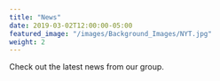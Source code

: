 ```yaml
---
title: "News"
date: 2019-03-02T12:00:00-05:00
featured_image: "/images/Background_Images/NYT.jpg"
weight: 2
---
```


Check out the latest news from our group.

<!-- Articles are paginated with only three posts here for example. You can set the number of entries to show on this page with the "pagination" setting in the config file.   -->
